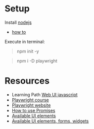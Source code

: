 # Setup

Install [nodejs](https://nodejs.org/en/download/)
- [how to](https://phoenixnap.com/kb/install-node-js-npm-on-windows)

Execute in terminal:
> npm init -y

> npm i -D playwright


# Resources

- Learning Path [Web UI javascript](https://testautomationu.applitools.com/learningpaths.html?id=web-ui-javascript-path)
- [Playwright course](https://testautomationu.applitools.com/js-playwright-tutorial)
- [Playwright website](https://playwright.dev/docs/intro)
- [How to use Promises](https://developer.mozilla.org/en-US/docs/Learn/JavaScript/Asynchronous/Promises)
- [Available UI elements](https://the-internet.herokuapp.com/)
- [Available UI elements, forms, widgets](https://demoqa.com/)